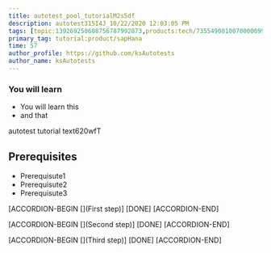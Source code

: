 ```yaml
---
title: autotest_pool_tutorialM2s5df
description: autotest315I4J_10/22/2020 12:03:05 PM
tags: [topic:139269250608756787992873,products:tech/73554900100700000996,tutorial:experience/advanced]
primary_tag: tutorial:product/sapHana
time: 57
author_profile: https://github.com/ksAutotests
author_name: ksAutotests
---
```

### You will learn
- You will learn this
- and that

autotest tutorial text620wfT

## Prerequisites
- Prerequisute1
- Prerequisute2
- Prerequisute3

[ACCORDION-BEGIN [](First step)]
[DONE]
[ACCORDION-END]

[ACCORDION-BEGIN [](Second step)]
[DONE]
[ACCORDION-END]

[ACCORDION-BEGIN [](Third step)]
[DONE]
[ACCORDION-END]

